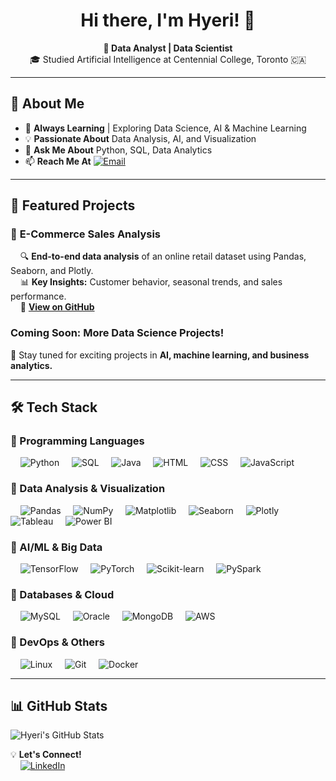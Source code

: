 <!-- GitHub Profile README -->

<h1 align="center">Hi there, I'm Hyeri! 👋</h1>

<p align="center">
  <b>🚀 Data Analyst | Data Scientist</b><br>
  🎓 Studied Artificial Intelligence at Centennial College, Toronto 🇨🇦
</p>

---

## 📌 About Me
- 🌱 **Always Learning** | Exploring Data Science, AI & Machine Learning  
- 💡 **Passionate About** Data Analysis, AI, and Visualization  
- 💬 **Ask Me About** Python, SQL, Data Analytics  
- 📫 **Reach Me At** [![Email](https://img.shields.io/badge/Email-hyeri5524%40gmail.com-blue?style=flat-square&logo=gmail)](mailto:hyeri5524@gmail.com)

---

## 📂 Featured Projects
### 🛒 **E-Commerce Sales Analysis**
&nbsp;&nbsp;&nbsp;&nbsp;🔍 **End-to-end data analysis** of an online retail dataset using Pandas, Seaborn, and Plotly.  
&nbsp;&nbsp;&nbsp;&nbsp;📊 **Key Insights:** Customer behavior, seasonal trends, and sales performance.  
&nbsp;&nbsp;&nbsp;&nbsp;🔗 **[View on GitHub](https://github.com/Hyeri-Jerrie-Kim/ecommerce-sales-analysis.git)**  

### **Coming Soon: More Data Science Projects!**
🚀 Stay tuned for exciting projects in **AI, machine learning, and business analytics.**

---

## 🛠️ Tech Stack
### 🔹 Programming Languages
&nbsp;&nbsp;&nbsp;&nbsp;![Python](https://img.shields.io/badge/-Python-3776AB?style=flat-square&logo=python&logoColor=white)
&nbsp;&nbsp;&nbsp;&nbsp;![SQL](https://img.shields.io/badge/-SQL-CC2927?style=flat-square&logo=mysql&logoColor=white)
&nbsp;&nbsp;&nbsp;&nbsp;![Java](https://img.shields.io/badge/-Java-007396?style=flat-square&logo=java&logoColor=white)
&nbsp;&nbsp;&nbsp;&nbsp;![HTML](https://img.shields.io/badge/-HTML-E34F26?style=flat-square&logo=html5&logoColor=white)
&nbsp;&nbsp;&nbsp;&nbsp;![CSS](https://img.shields.io/badge/-CSS-1572B6?style=flat-square&logo=css3&logoColor=white)
&nbsp;&nbsp;&nbsp;&nbsp;![JavaScript](https://img.shields.io/badge/-JavaScript-F7DF1E?style=flat-square&logo=javascript&logoColor=black)

### 🔹 Data Analysis & Visualization
&nbsp;&nbsp;&nbsp;&nbsp;![Pandas](https://img.shields.io/badge/-Pandas-150458?style=flat-square&logo=pandas&logoColor=white)
&nbsp;&nbsp;&nbsp;&nbsp;![NumPy](https://img.shields.io/badge/-NumPy-013243?style=flat-square&logo=numpy&logoColor=white)
&nbsp;&nbsp;&nbsp;&nbsp;![Matplotlib](https://img.shields.io/badge/-Matplotlib-11557C?style=flat-square)
&nbsp;&nbsp;&nbsp;&nbsp;![Seaborn](https://img.shields.io/badge/-Seaborn-008080?style=flat-square)
&nbsp;&nbsp;&nbsp;&nbsp;![Plotly](https://img.shields.io/badge/-Plotly-3F4F75?style=flat-square)
&nbsp;&nbsp;&nbsp;&nbsp;![Tableau](https://img.shields.io/badge/-Tableau-E97627?style=flat-square&logo=tableau&logoColor=white)
&nbsp;&nbsp;&nbsp;&nbsp;![Power BI](https://img.shields.io/badge/-Power%20BI-F2C811?style=flat-square&logo=power-bi&logoColor=black)

### 🔹 AI/ML & Big Data
&nbsp;&nbsp;&nbsp;&nbsp;![TensorFlow](https://img.shields.io/badge/-TensorFlow-FF6F00?style=flat-square&logo=tensorflow&logoColor=white)
&nbsp;&nbsp;&nbsp;&nbsp;![PyTorch](https://img.shields.io/badge/-PyTorch-EE4C2C?style=flat-square&logo=pytorch&logoColor=white)
&nbsp;&nbsp;&nbsp;&nbsp;![Scikit-learn](https://img.shields.io/badge/-Scikit--learn-F7931E?style=flat-square&logo=scikit-learn&logoColor=black)
&nbsp;&nbsp;&nbsp;&nbsp;![PySpark](https://img.shields.io/badge/-PySpark-FDEE21?style=flat-square&logo=apache-spark&logoColor=black)

### 🔹 Databases & Cloud
&nbsp;&nbsp;&nbsp;&nbsp;![MySQL](https://img.shields.io/badge/-MySQL-4479A1?style=flat-square&logo=mysql&logoColor=white)
&nbsp;&nbsp;&nbsp;&nbsp;![Oracle](https://img.shields.io/badge/-Oracle-F80000?style=flat-square&logo=oracle&logoColor=white)
&nbsp;&nbsp;&nbsp;&nbsp;![MongoDB](https://img.shields.io/badge/-MongoDB-47A248?style=flat-square&logo=mongodb&logoColor=white)
&nbsp;&nbsp;&nbsp;&nbsp;![AWS](https://img.shields.io/badge/-AWS-232F3E?style=flat-square&logo=amazon-aws&logoColor=white)

### 🔹 DevOps & Others
&nbsp;&nbsp;&nbsp;&nbsp;![Linux](https://img.shields.io/badge/-Linux-FCC624?style=flat-square&logo=linux&logoColor=black)
&nbsp;&nbsp;&nbsp;&nbsp;![Git](https://img.shields.io/badge/-Git-F05032?style=flat-square&logo=git&logoColor=white)
&nbsp;&nbsp;&nbsp;&nbsp;![Docker](https://img.shields.io/badge/-Docker-2496ED?style=flat-square&logo=docker&logoColor=white)

---

## 📊 GitHub Stats  
![Hyeri's GitHub Stats](https://github-readme-stats.vercel.app/api?username=hyeri-jerrie-kim&show_icons=true&theme=radical)

💡 **Let's Connect!**  
&nbsp;&nbsp;&nbsp;&nbsp;[![LinkedIn](https://img.shields.io/badge/-LinkedIn-0077B5?style=flat-square&logo=linkedin&logoColor=white)](https://www.linkedin.com/in/hyerikim-ds)  

